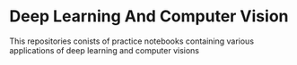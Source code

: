# Deep Learning And Computer Vision
This repositories conists of practice notebooks containing various applications of deep learning and computer visions
